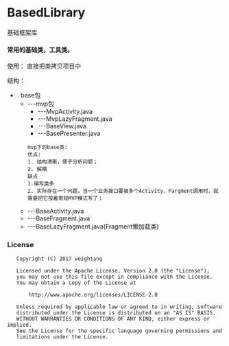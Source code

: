 # BasedLibrary
基础框架库

#### 常用的基础类，工具类。

使用：
直接把类拷贝项目中


结构：
* . base包
  * ---mvp包
    * ---MvpActivity.java
    * ---MvpLazyFragment.java
    * ---BaseView.java
    * ---BasePresenter.java
    ```
    mvp下的base类:
    优点:
    1. 结构清晰，便于分析问题；
    2. 解耦
    缺点
    1.编写类多
    2. 实际存在一个问题，当一个业务接口要被多个Activity，Fargment调用时，就需要把它按着常规MVP模式写了；
  * ---BaseActivity.java
  * ---BaseFragment.java
  * ---BaseLazyFragment.java(Fragment懒加载类)

  


### License

```
   Copyright (C) 2017 weightang

   Licensed under the Apache License, Version 2.0 (the "License");
   you may not use this file except in compliance with the License.
   You may obtain a copy of the License at

       http://www.apache.org/licenses/LICENSE-2.0

   Unless required by applicable law or agreed to in writing, software
   distributed under the License is distributed on an "AS IS" BASIS,
   WITHOUT WARRANTIES OR CONDITIONS OF ANY KIND, either express or implied.
   See the License for the specific language governing permissions and
   limitations under the License.
```
